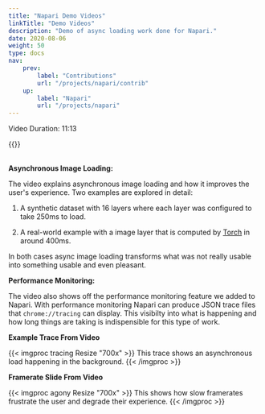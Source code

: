 ```yaml
---
title: "Napari Demo Videos"
linkTitle: "Demo Videos"
description: "Demo of async loading work done for Napari."
date: 2020-08-06
weight: 50
type: docs
nav:
    prev:
        label: "Contributions"
        url: "/projects/napari/contrib"
    up:
        label: "Napari"
        url: "/projects/napari"
---
```


Video Duration: 11:13

{{<youtube id="Jlm_jGRwH2Y" >}}

<br>**Asynchronous Image Loading:**

The video explains asynchronous image loading and how it improves the
user's experience. Two examples are explored in detail:

1. A synthetic dataset with 16 layers where each layer was configured to
   take 250ms to load.

2. A real-world example with a image layer that is computed by
   [Torch](https://pytorch.org/) in around 400ms.

In both cases async image loading transforms what was not really usable
into something usable and even pleasant.

**Performance Monitoring:**

The video also shows off the performance monitoring feature we added to
Napari. With performance monitoring Napari can produce JSON trace files
that `chrome://tracing` can display. This visibilty into what is happening
and how long things are taking is indispensible for this type of work.

**Example Trace From Video**

{{< imgproc tracing Resize "700x" >}}
This trace shows an asynchronous load happening in the background.
{{< /imgproc >}}

**Framerate Slide From Video**


{{< imgproc agony Resize "700x" >}}
This shows how slow framerates frustrate the user and degrade their experience.
{{< /imgproc >}}
